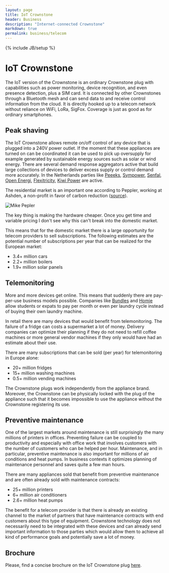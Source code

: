 ```yaml
---
layout: page
title: IoT Crownstone
header: Business
description: "Internet-connected Crownstone"
markdown: true
permalink: business/telecom
---
```

{% include JB/setup %}

# IoT Crownstone

The IoT version of the Crownstone is an ordinary Crownstone plug with capabilities such as power monitoring, device recognition, and even presence detection, plus a SIM card. It is connected by other Crownstones through a Bluetooth mesh and can send data to and receive control information from the cloud. It is directly hooked up to a telecom network without reliance on WiFi, LoRa, SigFox. Coverage is just as good as for ordinary smartphones.

## Peak shaving

The IoT Crownstone allows remote on/off control of any device that is plugged into a 240V power outlet. If the moment that these appliances are turned on can be coordinated it can be used to pick up oversupply for example generated by sustainable energy sources such as solar or wind energy. There are several demand response aggregators active that build large collections of devices to deliver excess supply or control demand more accurately. In the Netherlands parties like [Peeeks](http://www.peeekspower.com/), [Sympower](https://www.sympower.net/), [Senfal](https://senfal.com/en/), 
[Open Energi](http://www.openenergi.com/),
[Flexitricity](https://www.flexitricity.com/en-gb/),
[Kiwi Power](https://www.kiwipowered.com/) are active.

The residential market is an important one according to Peppler, working at Ashden, a non-profit in favor of carbon reduction ([source](https://thefuturescentre.org/articles/3360/how-demand-aggregators-are-flexing-energy-system)).

<div class="bubble-list">
	<div class="bubble-right clearfix">
		<img src="{{ site.url }}/attachments/mikepepler.jpg" alt="Mike Pepler">
		<div class="bubble-content">
			<div class="point"></div>
			<p>
The key thing is making the hardware cheaper. Once you get time and variable pricing I don't see why this can't break into the domestic market. 
			</p>	
		</div>
	</div>
</div>

This means that for the domestic market there is a large opportunity for telecom providers to sell subscriptions. The following estimates are the potential number of subscriptions per year that can be realized for the European market:

* 3.4+ million cars
* 2.2+ million boilers
* 1.9+ million solar panels

## Telemonitoring

More and more devices get online. This means that suddenly there are pay-per-use business models possible. Companies like [Bundles](https://www.bundles.nl/en/) and [Homie](https://homiepayperuse.com/) allow students or expats to pay per month or even per laundry cycle instead of buying their own laundry machine.

In retail there are many devices that would benefit from telemonitoring. The failure of a fridge can costs a supermarket a lot of money. Delivery companies can optimize their planning if they do not need to refill coffee machines or more general vendor machines if they only would have had an estimate about their use.

There are many subscriptions that can be sold (per year) for telemonitoring in Europe alone:

* 20+ million fridges
* 15+ million washing machines
*  0.5+ million vending machines

The Crownstone plugs work independently from the appliance brand. Moreover, the Crownstone can be physically locked with the plug of the appliance such that it becomes impossible to use the appliance without the Crownstone registering its use.

## Preventive maintenance

One of the largest markets around maintenance is still surprisingly the many millions of printers in offices. Preventing failure can be coupled to productivity and especially with office work that involves customers with the number of customers who can be helped per hour. Maintenance, and in particular, preventive maintenance is also important for millions of air conditions and heat pumps. In business contexts it optimizes planning of maintenance personnel and saves quite a few man hours.

There are many appliances sold that benefit from preventive maintenance and are often already sold with maintenance contracts:

* 25+ million printers
*  6+ million air conditioners
*  2.6+ million heat pumps

The benefit for a telecom provider is that there is already an existing channel to the market of partners that have maintenance contracts with end customers about this type of equipment. Crownstone technology does not necessarily need to be integrated with these devices and can already send important information to those parties which would allow them to achieve all kind of performance goals and potentially save a lot of money.

## Brochure

Please, find a concise brochure on the IoT Crownstone plug [here]({{site.url}}/attachments/crownstone_iot.pdf).
